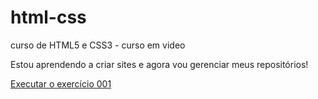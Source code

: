 # html-css
 curso de HTML5 e CSS3 - curso em video

Estou aprendendo a criar sites e agora vou gerenciar meus repositórios!

<a href="https://monteirojoadysson.github.io/exercicios/ex001/index.html"> Executar o exercício 001</a>